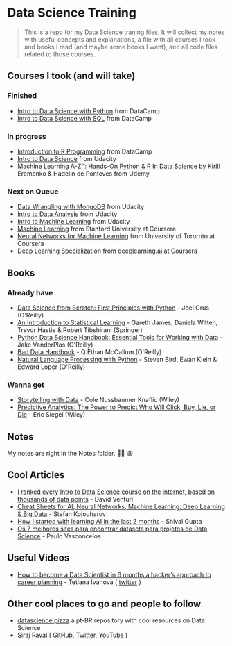 # Data Science Training

> This is a repo for my Data Science traning files. It will collect my notes with useful concepts and explanations, a file with all courses I took and books I read (and maybe some books I want), and all code files related to those courses.

## Courses I took (and will take)

### Finished

- [Intro to Data Science with Python](https://www.datacamp.com/courses/intro-to-python-for-data-science) from DataCamp
- [Intro to Data Science with SQL](https://www.datacamp.com/courses/intro-to-sql-for-data-science) from DataCamp

### In progress

- [Introduction to R Programming](https://www.datacamp.com/courses/free-introduction-to-r) from DataCamp
- [Intro to Data Science](https://www.udacity.com/course/intro-to-data-science--ud359) from Udacity
- [Machine Learning A-Z™: Hands-On Python & R In Data Science](https://www.udemy.com/machinelearning/) by Kirill Eremenko & Hadelin de Ponteves from Udemy

### Next on Queue

- [Data Wrangling with MongoDB](https://www.udacity.com/course/data-wrangling-with-mongodb--ud032) from Udacity
- [Intro to Data Analysis](https://www.udacity.com/course/intro-to-data-analysis--ud170) from Udacity
- [Intro to Machine Learning](https://www.udacity.com/course/intro-to-machine-learning--ud120) from Udacity
- [Machine Learning](https://www.coursera.org/learn/machine-learning) from Stanford University at Coursera
- [Neural Networks for Machine Learning](https://www.coursera.org/learn/neural-networks) from University of Torornto at Coursera
- [Deep Learning Specialization](https://www.coursera.org/specializations/deep-learning) from [deeplearning.ai](http://deeplearning.ai) at Coursera

## Books

### Already have

- [Data Science from Scratch: First Principles with Python](http://joelgrus.com/2015/04/26/data-science-from-scratch-first-principles-with-python/) - Joel Grus (O'Reilly)
- [An Introduction to Statistical Learning](https://www.amazon.com/Introduction-Statistical-Learning-Applications-Statistics/dp/1461471370/) - Gareth James, Daniela Witten, Trevor Hastie & Robert Tibshirani (Springer)
- [Python Data Science Handbook: Essential Tools for Working with Data](https://www.amazon.com/Python-Data-Science-Handbook-Essential/dp/1491912057) - Jake VanderPlas (O'Reilly)
- [Bad Data Handbook](https://www.amazon.com/Bad-Data-Handbook-Cleaning-Back/dp/1449321887/) - Q Ethan McCallum (O'Reilly)
- [Natural Language Processing with Python](https://www.amazon.com/Natural-Language-Processing-Python-Analyzing/dp/0596516495/) - Steven Bird, Ewan Klein & Edward Loper (O'Reilly)

### Wanna get

- [Storytelling with Data](https://www.amazon.com/Storytelling-Data-Visualization-Business-Professionals/dp/1119002257/) - Cole Nussbaumer Knaflic (Wiley)
- [Predictive Analytics: The Power to Predict Who Will Click, Buy, Lie, or Die](https://www.amazon.com/Predictive-Analytics-Power-Predict-Click/dp/1119145678/) - Eric Siegel (Wiley)

## Notes

My notes are right in the Notes folder. 🤷🏽‍ 😆

## Cool Articles

- [I ranked every Intro to Data Science course on the internet, based on thousands of data points](https://medium.freecodecamp.org/i-ranked-all-the-best-data-science-intro-courses-based-on-thousands-of-data-points-db5dc7e3eb8e) - David Venturi
- [Cheat Sheets for AI, Neural Networks, Machine Learning, Deep Learning & Big Data](https://becominghuman.ai/cheat-sheets-for-ai-neural-networks-machine-learning-deep-learning-big-data-678c51b4b463) - Stefan Kojouharov
- [How I started with learning AI in the last 2 months](https://hackernoon.com/how-i-started-with-learning-ai-in-the-last-2-months-251d19b23597) - Shival Gupta
- [Os 7 melhores sites para encontrar datasets para projetos de Data Science](https://paulovasconcellos.com.br/os-7-melhores-sites-para-encontrar-datasets-para-projetos-de-data-science-8a53c3b48329) - Paulo Vasconcelos

## Useful Videos

- [How to become a Data Scientist in 6 months a hacker’s approach to career planning](https://www.youtube.com/watch?v=rIofV14c0tc) - Tetiana Ivanova ( [twitter](https://twitter.com/eoly23?lang=pt) )

## Other cool places to go and people to follow

- [datascience.pizza](http://datascience.pizza) a pt-BR repository with cool resources on Data Science
- Siraj Raval ( [GitHub](https://github.com/llSourcell), [Twitter](https://twitter.com/sirajraval), [YouTube](https://t.co/B5yq0Ce2D6) )